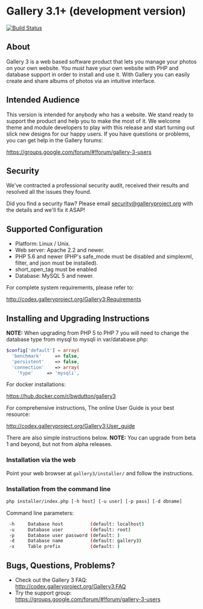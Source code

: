 Gallery 3.1+ (development version)
==================================

[![Build Status](https://travis-ci.com/bwdutton/gallery3.png?branch=master)](https://travis-ci.com/bwdutton/gallery3)

About
-----

Gallery 3 is a web based software product that lets you manage your
photos on your own website.  You must have your own website with PHP
and database support in order to install and use it.  With Gallery you
can easily create and share albums of photos via an intuitive
interface.

Intended Audience
-----------------

This version is intended for anybody who has a website.  We stand
ready to support the product and help you to make the most of it. We
welcome theme and module developers to play with this release and
start turning out slick new designs for our happy users.  If you have
questions or problems, you can get help in the Gallery forums:

  https://groups.google.com/forum/#!forum/gallery-3-users

Security
--------

We've contracted a professional security audit, received their results
and resolved all the issues they found.

Did you find a security flaw?  Please email security@galleryproject.org
with the details and we'll fix it ASAP!

Supported Configuration
-----------------------

 - Platform: Linux / Unix.
 - Web server: Apache 2.2 and newer.
 - PHP 5.6 and newer (PHP's safe_mode must be disabled and simplexml,
   filter, and json must be installed).
 - short_open_tag must be enabled
 - Database: MySQL 5 and newer.

For complete system requirements, please refer to:

  http://codex.galleryproject.org/Gallery3:Requirements

Installing and Upgrading Instructions
-------------------------------------
**NOTE:** When upgrading from PHP 5 to PHP 7 you will need to change the database type from mysql to mysqli in var/database.php:
```php
$config['default'] = array(
  'benchmark'     => false,
  'persistent'    => false,
  'connection'    => array(
    'type'     => 'mysqli',
```

For docker installations:

  https://hub.docker.com/r/bwdutton/gallery3

For comprehensive instructions, The online User Guide is your best resource:

  http://codex.galleryproject.org/Gallery3:User_guide

There are also simple instructions below.  **NOTE:** You can upgrade from
beta 1 and beyond, but not from alpha releases.

### Installation via the web

Point your web browser at `gallery3/installer/` and follow the
instructions.

### Installation from the command line

```sh
php installer/index.php [-h host] [-u user] [-p pass] [-d dbname]
```

 Command line parameters:

```sh
 -h     Database host          (default: localhost)
 -u     Database user          (default: root)
 -p     Database user password (default: )
 -d     Database name          (default: gallery3)
 -x     Table prefix           (default: )
```

Bugs, Questions, Problems?
--------------------------

 - Check out the Gallery 3 FAQ: http://codex.galleryproject.org/Gallery3:FAQ
 - Try the support group: https://groups.google.com/forum/#!forum/gallery-3-users
